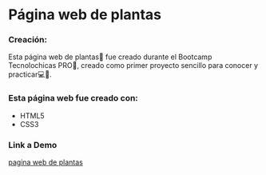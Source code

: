 # Página web de plantas

### Creación:
Esta página web de plantas🌷 fue creado durante el Bootcamp Tecnolochicas PRO💜, creado como primer proyecto sencillo para conocer y practicar💻🎉.

### Esta página web fue creado con:

* HTML5
* CSS3

### Link a Demo
[pagina web de plantas](https://plantaslendy.netlify.app/)
